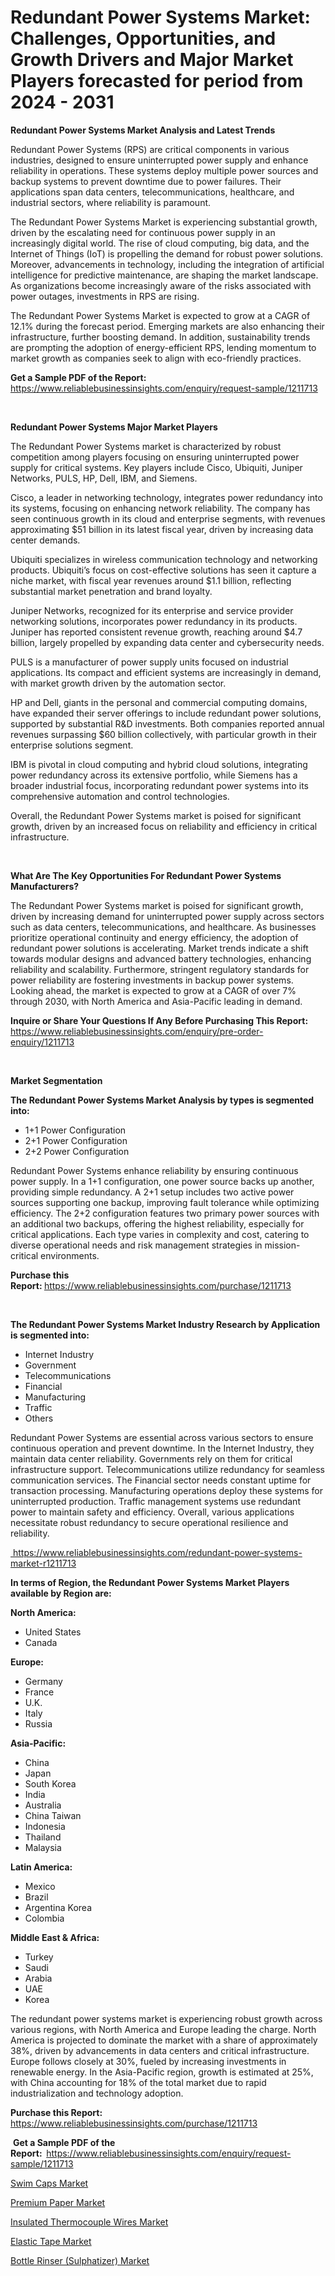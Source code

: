 <p><h1>Redundant Power Systems Market: Challenges, Opportunities, and Growth Drivers and Major Market Players forecasted for period from 2024 - 2031</h1></p><p><strong>Redundant Power Systems Market Analysis and Latest Trends</strong></p>
<p><p>Redundant Power Systems (RPS) are critical components in various industries, designed to ensure uninterrupted power supply and enhance reliability in operations. These systems deploy multiple power sources and backup systems to prevent downtime due to power failures. Their applications span data centers, telecommunications, healthcare, and industrial sectors, where reliability is paramount.</p><p>The Redundant Power Systems Market is experiencing substantial growth, driven by the escalating need for continuous power supply in an increasingly digital world. The rise of cloud computing, big data, and the Internet of Things (IoT) is propelling the demand for robust power solutions. Moreover, advancements in technology, including the integration of artificial intelligence for predictive maintenance, are shaping the market landscape. As organizations become increasingly aware of the risks associated with power outages, investments in RPS are rising.</p><p>The Redundant Power Systems Market is expected to grow at a CAGR of 12.1% during the forecast period. Emerging markets are also enhancing their infrastructure, further boosting demand. In addition, sustainability trends are prompting the adoption of energy-efficient RPS, lending momentum to market growth as companies seek to align with eco-friendly practices.</p></p>
<p><strong>Get a Sample PDF of the Report:&nbsp;</strong> <a href="https://www.reliablebusinessinsights.com/enquiry/request-sample/1211713?utm_campaign=102&utm_medium=2&utm_source=Github&utm_content=ia&utm_term=17122024&utm_id=redundant-power-systems">https://www.reliablebusinessinsights.com/enquiry/request-sample/1211713</a></p>
<p>&nbsp;</p>
<p><strong>Redundant Power Systems Major Market Players</strong></p>
<p><p>The Redundant Power Systems market is characterized by robust competition among players focusing on ensuring uninterrupted power supply for critical systems. Key players include Cisco, Ubiquiti, Juniper Networks, PULS, HP, Dell, IBM, and Siemens.</p><p>Cisco, a leader in networking technology, integrates power redundancy into its systems, focusing on enhancing network reliability. The company has seen continuous growth in its cloud and enterprise segments, with revenues approximating $51 billion in its latest fiscal year, driven by increasing data center demands.</p><p>Ubiquiti specializes in wireless communication technology and networking products. Ubiquiti’s focus on cost-effective solutions has seen it capture a niche market, with fiscal year revenues around $1.1 billion, reflecting substantial market penetration and brand loyalty.</p><p>Juniper Networks, recognized for its enterprise and service provider networking solutions, incorporates power redundancy in its products. Juniper has reported consistent revenue growth, reaching around $4.7 billion, largely propelled by expanding data center and cybersecurity needs.</p><p>PULS is a manufacturer of power supply units focused on industrial applications. Its compact and efficient systems are increasingly in demand, with market growth driven by the automation sector.</p><p>HP and Dell, giants in the personal and commercial computing domains, have expanded their server offerings to include redundant power solutions, supported by substantial R&D investments. Both companies reported annual revenues surpassing $60 billion collectively, with particular growth in their enterprise solutions segment.</p><p>IBM is pivotal in cloud computing and hybrid cloud solutions, integrating power redundancy across its extensive portfolio, while Siemens has a broader industrial focus, incorporating redundant power systems into its comprehensive automation and control technologies.</p><p>Overall, the Redundant Power Systems market is poised for significant growth, driven by an increased focus on reliability and efficiency in critical infrastructure.</p></p>
<p>&nbsp;</p>
<p><strong>What Are The Key Opportunities For Redundant Power Systems Manufacturers?</strong></p>
<p><p>The Redundant Power Systems market is poised for significant growth, driven by increasing demand for uninterrupted power supply across sectors such as data centers, telecommunications, and healthcare. As businesses prioritize operational continuity and energy efficiency, the adoption of redundant power solutions is accelerating. Market trends indicate a shift towards modular designs and advanced battery technologies, enhancing reliability and scalability. Furthermore, stringent regulatory standards for power reliability are fostering investments in backup power systems. Looking ahead, the market is expected to grow at a CAGR of over 7% through 2030, with North America and Asia-Pacific leading in demand.</p></p>
<p><strong>Inquire or Share Your Questions If Any Before Purchasing This Report:</strong> <a href="https://www.reliablebusinessinsights.com/enquiry/pre-order-enquiry/1211713?utm_campaign=102&utm_medium=2&utm_source=Github&utm_content=ia&utm_term=17122024&utm_id=redundant-power-systems">https://www.reliablebusinessinsights.com/enquiry/pre-order-enquiry/1211713</a></p>
<p>&nbsp;</p>
<p><strong>Market Segmentation</strong></p>
<p><strong>The Redundant Power Systems Market Analysis by types is segmented into:</strong></p>
<p><ul><li>1+1 Power Configuration</li><li>2+1 Power Configuration</li><li>2+2 Power Configuration</li></ul></p>
<p><p>Redundant Power Systems enhance reliability by ensuring continuous power supply. In a 1+1 configuration, one power source backs up another, providing simple redundancy. A 2+1 setup includes two active power sources supporting one backup, improving fault tolerance while optimizing efficiency. The 2+2 configuration features two primary power sources with an additional two backups, offering the highest reliability, especially for critical applications. Each type varies in complexity and cost, catering to diverse operational needs and risk management strategies in mission-critical environments.</p></p>
<p><strong>Purchase this Report:&nbsp;</strong><a href="https://www.reliablebusinessinsights.com/purchase/1211713?utm_campaign=102&utm_medium=2&utm_source=Github&utm_content=ia&utm_term=17122024&utm_id=redundant-power-systems">https://www.reliablebusinessinsights.com/purchase/1211713</a></p>
<p>&nbsp;</p>
<p><strong>The Redundant Power Systems Market Industry Research by Application is segmented into:</strong></p>
<p><ul><li>Internet Industry</li><li>Government</li><li>Telecommunications</li><li>Financial</li><li>Manufacturing</li><li>Traffic</li><li>Others</li></ul></p>
<p><p>Redundant Power Systems are essential across various sectors to ensure continuous operation and prevent downtime. In the Internet Industry, they maintain data center reliability. Governments rely on them for critical infrastructure support. Telecommunications utilize redundancy for seamless communication services. The Financial sector needs constant uptime for transaction processing. Manufacturing operations deploy these systems for uninterrupted production. Traffic management systems use redundant power to maintain safety and efficiency. Overall, various applications necessitate robust redundancy to secure operational resilience and reliability.</p></p>
<p><a href="https://www.reliablebusinessinsights.com/redundant-power-systems-market-r1211713?utm_campaign=102&utm_medium=2&utm_source=Github&utm_content=ia&utm_term=17122024&utm_id=redundant-power-systems">&nbsp;https://www.reliablebusinessinsights.com/redundant-power-systems-market-r1211713</a></p>
<p><strong>In terms of Region, the Redundant Power Systems Market Players available by Region are:</strong></p>
<p>
    <p> <strong> North America: </strong>
        <ul>
            <li>United States</li>
            <li>Canada</li>
        </ul>
        </p> 
    <p> <strong> Europe: </strong>
        <ul>
            <li>Germany</li>
            <li>France</li>
            <li>U.K.</li>
            <li>Italy</li>
            <li>Russia</li>
        </ul>
        </p> 
    <p> <strong> Asia-Pacific: </strong>
        <ul>
            <li>China</li>
            <li>Japan</li>
            <li>South Korea</li>
            <li>India</li>
            <li>Australia</li>
            <li>China Taiwan</li>
            <li>Indonesia</li>
            <li>Thailand</li>
            <li>Malaysia</li>
        </ul>
        </p> 
    <p> <strong> Latin America: </strong>
        <ul>
            <li>Mexico</li>
            <li>Brazil</li>
            <li>Argentina Korea</li>
            <li>Colombia</li>
        </ul>
        </p> 
    <p> <strong> Middle East & Africa: </strong>
        <ul>
            <li>Turkey</li>
            <li>Saudi</li>
            <li>Arabia</li>
            <li>UAE</li>
            <li>Korea</li>
        </ul>
    </p>
    </p>
<p><p>The redundant power systems market is experiencing robust growth across various regions, with North America and Europe leading the charge. North America is projected to dominate the market with a share of approximately 38%, driven by advancements in data centers and critical infrastructure. Europe follows closely at 30%, fueled by increasing investments in renewable energy. In the Asia-Pacific region, growth is estimated at 25%, with China accounting for 18% of the total market due to rapid industrialization and technology adoption.</p></p>
<p><strong>Purchase this Report: </strong><a href="https://www.reliablebusinessinsights.com/purchase/1211713?utm_campaign=102&utm_medium=2&utm_source=Github&utm_content=ia&utm_term=17122024&utm_id=redundant-power-systems">https://www.reliablebusinessinsights.com/purchase/1211713</a></p>
<p>&nbsp;<strong>Get a Sample PDF of the Report:&nbsp;&nbsp;</strong><a href="https://www.reliablebusinessinsights.com/enquiry/request-sample/1211713?utm_campaign=102&utm_medium=2&utm_source=Github&utm_content=ia&utm_term=17122024&utm_id=redundant-power-systems">https://www.reliablebusinessinsights.com/enquiry/request-sample/1211713</a></p>
<p><strong></strong></p>
<p><p><a href="https://www.linkedin.com/pulse/growing-demand-swim-caps-market-forecasting-129-cagr-from-2024-r0pxf?utm_campaign=102&utm_medium=2&utm_source=Github&utm_content=ia&utm_term=17122024&utm_id=redundant-power-systems">Swim Caps Market</a></p><p><a href="https://www.linkedin.com/pulse/estimating-size-premium-paper-market-current-cagr-71and-projection-0f4pf?utm_campaign=102&utm_medium=2&utm_source=Github&utm_content=ia&utm_term=17122024&utm_id=redundant-power-systems">Premium Paper Market</a></p><p><a href="https://github.com/FosterFahey91/Market-Research-Report-List-1/blob/main/insulated-thermocouple-wires-market.md?utm_campaign=102&utm_medium=2&utm_source=Github&utm_content=ia&utm_term=17122024&utm_id=redundant-power-systems">Insulated Thermocouple Wires Market</a></p><p><a href="https://www.linkedin.com/pulse/analyzing-elastic-tape-market-revenue-worth-cagr-66-2024-2031-pplmf?utm_campaign=102&utm_medium=2&utm_source=Github&utm_content=ia&utm_term=17122024&utm_id=redundant-power-systems">Elastic Tape Market</a></p><p><a href="https://github.com/NarcisoFerry/Market-Research-Report-List-1/blob/main/bottle-rinser-sulphatizer-market.md?utm_campaign=102&utm_medium=2&utm_source=Github&utm_content=ia&utm_term=17122024&utm_id=redundant-power-systems">Bottle Rinser (Sulphatizer) Market</a></p></p>
